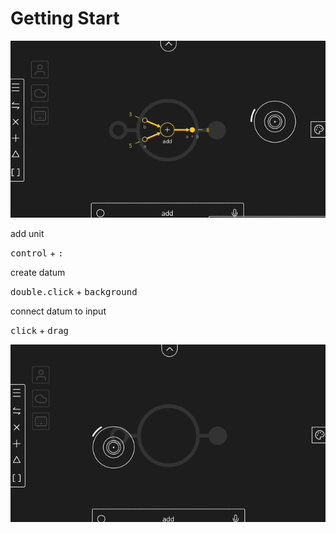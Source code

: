 # Getting Start


![Toggle Views](/public/gif/toggle.gif)

add unit

<kbd>control</kbd> + <kbd>:</kbd>

create datum

<kbd>double.click</kbd> + <kbd>background</kbd>

connect datum to input

<kbd>click</kbd> + <kbd>drag</kbd>

![Add Unit](/public/gif/add.gif)

